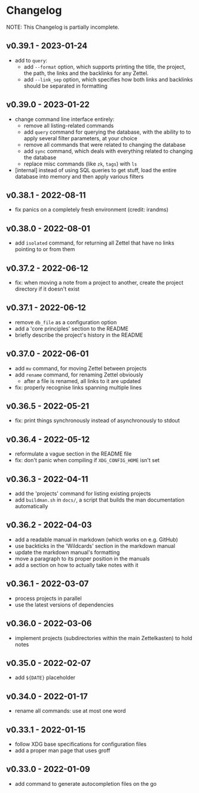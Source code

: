 # Changelog

NOTE: This Changelog is partially incomplete.

## v0.39.1 - 2023-01-24

- add to `query`:
    - add `--format` option, which supports printing the title, the project, the
        path, the links and the backlinks for any Zettel.
    - add `--link_sep` option, which specifies how both links and backlinks
        should be separated in formatting

## v0.39.0 - 2023-01-22

- change command line interface entirely:
    - remove all listing-related commands
    - add `query` command for querying the database, with the ability to to
        apply several filter parameters, at your choice
    - remove all commands that were related to changing the database
    - add `sync` command, which deals with everything related to changing the
        database
    - replace misc commands (like `zk`, `tags`) with `ls`
- [internal] instead of using SQL queries to get stuff, load the entire
    database into memory and then apply various filters

## v0.38.1 - 2022-08-11

- fix panics on a completely fresh environment (credit: irandms)

## v0.38.0 - 2022-08-01

- add `isolated` command, for returning all Zettel that have no links pointing
    to or from them

## v0.37.2 - 2022-06-12

- fix: when moving a note from a project to another, create the project
    directory if it doesn't exist

## v0.37.1 - 2022-06-12

- remove `db_file` as a configuration option
- add a 'core principles' section to the README
- briefly describe the project's history in the README

## v0.37.0 - 2022-06-01

- add `mv` command, for moving Zettel between projects
- add `rename` command, for renaming Zettel obviously
    - after a file is renamed, all links to it are updated
- fix: properly recognise links spanning multiple lines

## v0.36.5 - 2022-05-21

- fix: print things synchronously instead of asynchronously to stdout

## v0.36.4 - 2022-05-12

- reformulate a vague section in the README file
- fix: don't panic when compiling if `XDG_CONFIG_HOME` isn't set

## v0.36.3 - 2022-04-11

- add the 'projects' command for listing existing projects
- add `buildman.sh` in `docs/`, a script that builds the man documentation
    automatically

## v0.36.2 - 2022-04-03

- add a readable manual in markdown (which works on e.g. GitHub)
- use backticks in the 'Wildcards' section in the markdown manual
- update the markdown manual's formatting
- move a paragraph to its proper position in the manuals
- add a section on how to actually take notes with it

## v0.36.1 - 2022-03-07

- process projects in parallel
- use the latest versions of dependencies

## v0.36.0 - 2022-03-06

- implement projects (subdirectories within the main Zettelkasten) to hold notes

## v0.35.0 - 2022-02-07

- add `${DATE}` placeholder

## v0.34.0 - 2022-01-17

- rename all commands: use at most one word

## v0.33.1 - 2022-01-15

- follow XDG base specifications for configuration files
- add a proper man page that uses groff

## v0.33.0 - 2022-01-09

- add command to generate autocompletion files on the go
